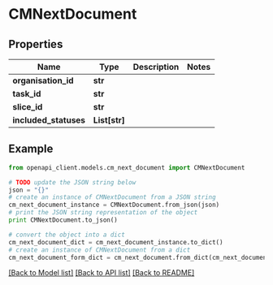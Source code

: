 # CMNextDocument


## Properties
Name | Type | Description | Notes
------------ | ------------- | ------------- | -------------
**organisation_id** | **str** |  | 
**task_id** | **str** |  | 
**slice_id** | **str** |  | 
**included_statuses** | **List[str]** |  | 

## Example

```python
from openapi_client.models.cm_next_document import CMNextDocument

# TODO update the JSON string below
json = "{}"
# create an instance of CMNextDocument from a JSON string
cm_next_document_instance = CMNextDocument.from_json(json)
# print the JSON string representation of the object
print CMNextDocument.to_json()

# convert the object into a dict
cm_next_document_dict = cm_next_document_instance.to_dict()
# create an instance of CMNextDocument from a dict
cm_next_document_form_dict = cm_next_document.from_dict(cm_next_document_dict)
```
[[Back to Model list]](../README.md#documentation-for-models) [[Back to API list]](../README.md#documentation-for-api-endpoints) [[Back to README]](../README.md)


